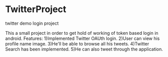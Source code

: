 # TwitterProject
twitter demo login project

This a small project in order to get hold of working of token based login in android.
Features:
1)Implemented Twitter OAUth login.
2)User can view his profile name image.
3)He'll be able to browse all his tweets.
4)Twitter Search has been implemented.
5)He can also tweet through the application.
